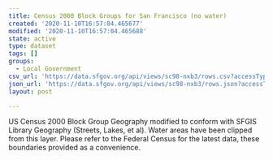 ```yaml
---
title: Census 2000 Block Groups for San Francisco (no water)
created: '2020-11-10T16:57:04.465677'
modified: '2020-11-10T16:57:04.465688'
state: active
type: dataset
tags: []
groups:
  - Local Government
csv_url: 'https://data.sfgov.org/api/views/sc98-nxb3/rows.csv?accessType=DOWNLOAD'
json_url: 'https://data.sfgov.org/api/views/sc98-nxb3/rows.json?accessType=DOWNLOAD'
layout: post

---
```

US Census 2000 Block Group Geography modified to conform with SFGIS Library Geography (Streets, Lakes, et al). Water areas have been clipped from this layer. Please refer to the Federal Census for the latest data, these boundaries provided as a convenience.
